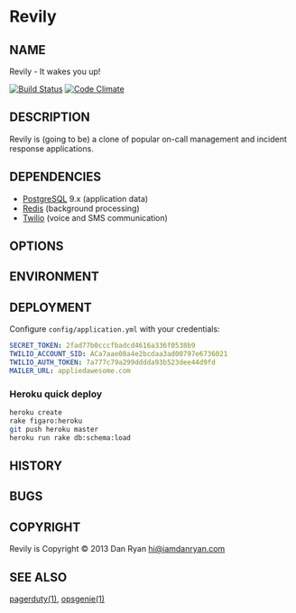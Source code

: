 # Revily

## NAME

Revily - It wakes you up!

[![Build Status](https://secure.travis-ci.org/revily/revily.png?branch=master)](https://travis-ci.org/revily/revily)
[![Code Climate](https://codeclimate.com/github/revily/revily.png)](https://codeclimate.com/github/revily/revily)

## DESCRIPTION

Revily is (going to be) a clone of popular on-call management and incident response applications.

## DEPENDENCIES

* [PostgreSQL](http://www.postgresql.org/) 9.x (application data)
* [Redis](http://redis.io/) (background processing)
* [Twilio](http://www.twilio.com/) (voice and SMS communication)

## OPTIONS

## ENVIRONMENT

## DEPLOYMENT

Configure `config/application.yml` with your credentials:

```yaml
SECRET_TOKEN: 2fad77b0cccfbadcd4616a336f0538b9
TWILIO_ACCOUNT_SID: ACa7aae08a4e2bcdaa3ad00797e6736021
TWILIO_AUTH_TOKEN: 7a777c79a299dddda93b523dee44d9fd
MAILER_URL: appliedawesome.com
```


### Heroku quick deploy

```bash
heroku create
rake figaro:heroku
git push heroku master
heroku run rake db:schema:load
```

## HISTORY

## BUGS

## COPYRIGHT

Revily is Copyright &copy; 2013 Dan Ryan <hi@iamdanryan.com>

## SEE ALSO

[pagerduty(1)](http://pagerduty.com), [opsgenie(1)](http://opsgenie.com)
